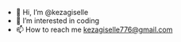 - 👋 Hi, I’m @kezagiselle
- 👀 I’m interested in coding
- 📫 How to reach me kezagiselle776@gmail.com
   

<!---
kezagiselle/kezagiselle is a ✨ special ✨ repository because its `README.md` (this file) appears on your GitHub profile.
You can click the Preview link to take a look at your changes.
--->
